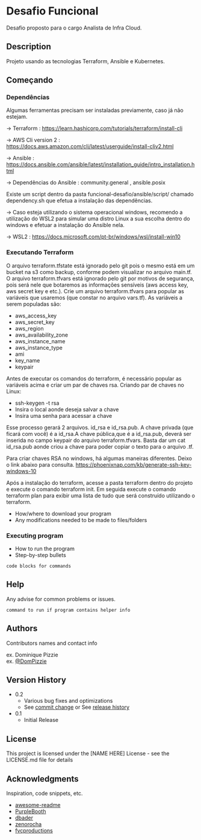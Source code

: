# Desafio Funcional

Desafio proposto para o cargo Analista de Infra Cloud.

## Description

Projeto usando as tecnologias Terraform, Ansible e Kubernetes.

## Começando

### Dependências
Algumas ferramentas precisam ser instaladas previamente, caso já não estejam.

-> Terraform : 
https://learn.hashicorp.com/tutorials/terraform/install-cli

-> AWS Cli version 2 : 
https://docs.aws.amazon.com/cli/latest/userguide/install-cliv2.html

-> Ansible : 
https://docs.ansible.com/ansible/latest/installation_guide/intro_installation.html


-> Dependências do Ansible : 
community.general , ansible.posix

Existe um script dentro da pasta funcional-desafio/ansible/script/ chamado dependency.sh que efetua a instalação das dependências.

-> Caso esteja utilizando o sistema operacional windows, recomendo a utilização do WSL2 para simular uma distro Linux a sua escolha dentro do windows e efetuar a instalação do Ansible nela.

-> WSL2 : 
https://docs.microsoft.com/pt-br/windows/wsl/install-win10


### Executando Terraform

O arquivo terraform.tfstate está ignorado pelo git pois o mesmo está em um bucket na s3 como backup, conforme podem visualizar no arquivo main.tf.
O arquivo terraform.tfvars está ignorado pelo git por motivos de segurança, pois será nele que botaremos as informações sensíveis (aws access key, aws secret key e etc.).
Crie um arquivo terraform.tfvars para popular as variáveis que usaremos (que constar no arquivo vars.tf).
As variáveis a serem populadas são:
- aws_access_key
- aws_secret_key
- aws_region
- aws_availability_zone
- aws_instance_name
- aws_instance_type
- ami
- key_name
- keypair

Antes de executar os comandos do terraform, é necessário popular as variáveis acima e criar um par de chaves rsa.
Criando par de chaves no Linux:
- ssh-keygen -t rsa
- Insira o local aonde deseja salvar a chave
- Insira uma senha para acessar a chave

Esse processo gerará 2 arquivos. id_rsa e id_rsa.pub. A chave privada (que ficará com você) é a id_rsa.A chave pública,que é a id_rsa.pub, deverá ser inserida no campo keypair do arquivo terraform.tfvars. Basta dar um cat id_rsa.pub aonde criou a chave para poder copiar o texto para o arquivo .tf.

Para criar chaves RSA no windows, há algumas maneiras diferentes. Deixo o link abaixo para consulta.
https://phoenixnap.com/kb/generate-ssh-key-windows-10



Após a instalação do terraform, acesse a pasta terraform dentro do projeto e execute o comando terraform init.
Em seguida execute o comando terraform plan para exibir uma lista de tudo que será construído utilizando o terraform.





* How/where to download your program
* Any modifications needed to be made to files/folders

### Executing program

* How to run the program
* Step-by-step bullets
```
code blocks for commands
```

## Help

Any advise for common problems or issues.
```
command to run if program contains helper info
```

## Authors

Contributors names and contact info

ex. Dominique Pizzie  
ex. [@DomPizzie](https://twitter.com/dompizzie)

## Version History

* 0.2
    * Various bug fixes and optimizations
    * See [commit change]() or See [release history]()
* 0.1
    * Initial Release

## License

This project is licensed under the [NAME HERE] License - see the LICENSE.md file for details

## Acknowledgments

Inspiration, code snippets, etc.
* [awesome-readme](https://github.com/matiassingers/awesome-readme)
* [PurpleBooth](https://gist.github.com/PurpleBooth/109311bb0361f32d87a2)
* [dbader](https://github.com/dbader/readme-template)
* [zenorocha](https://gist.github.com/zenorocha/4526327)
* [fvcproductions](https://gist.github.com/fvcproductions/1bfc2d4aecb01a834b46)
